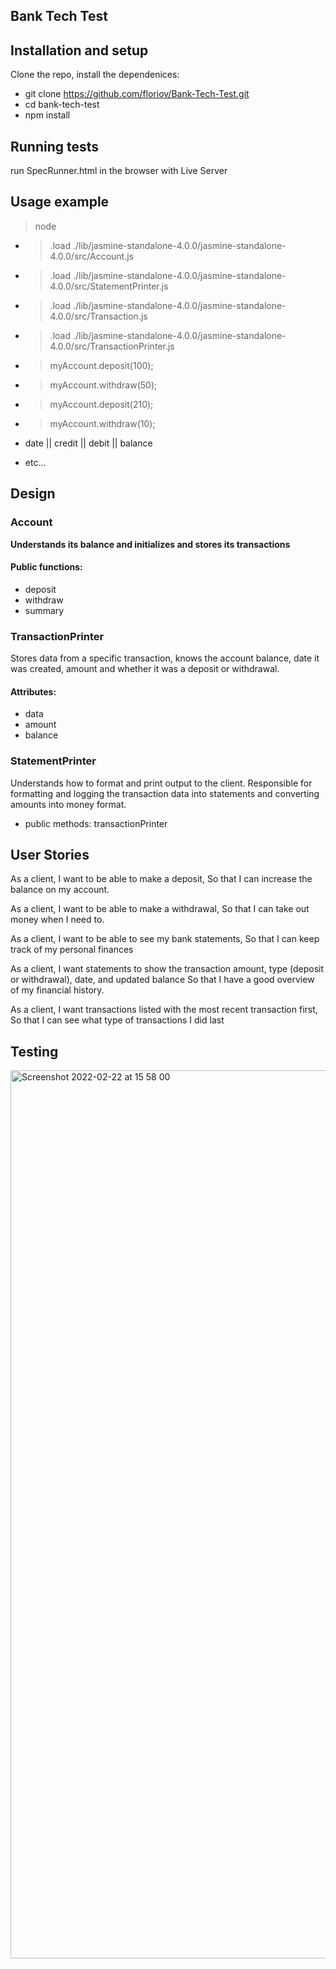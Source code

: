 ## Bank Tech Test

## Installation and setup
 Clone the repo, install the dependenices:
 * git clone https://github.com/floriov/Bank-Tech-Test.git 
 * cd bank-tech-test
 * npm install

 ## Running tests
 run SpecRunner.html in the browser with Live Server

 ## Usage example
 > node 

* > .load ./lib/jasmine-standalone-4.0.0/jasmine-standalone-4.0.0/src/Account.js
* > .load ./lib/jasmine-standalone-4.0.0/jasmine-standalone-4.0.0/src/StatementPrinter.js
* > .load ./lib/jasmine-standalone-4.0.0/jasmine-standalone-4.0.0/src/Transaction.js
* > .load ./lib/jasmine-standalone-4.0.0/jasmine-standalone-4.0.0/src/TransactionPrinter.js

* > myAccount.deposit(100);
* > myAccount.withdraw(50);
* > myAccount.deposit(210);
* > myAccount.withdraw(10);
 
* date || credit || debit || balance
* etc...

 
## Design

 ### Account
 **Understands its balance and initializes and stores its transactions**
#### Public functions:
* deposit
* withdraw
* summary

### TransactionPrinter
Stores data from a specific transaction, knows the account balance, date it was created, amount and whether it was a deposit or withdrawal.
#### Attributes:
* data
* amount
* balance

### StatementPrinter
Understands how to format and print output to the client. Responsible for formatting and logging the transaction data into statements and converting amounts into money format.
* public methods:
transactionPrinter

## User Stories
As a client,
I want to be able to make a deposit, 
So that I can increase the balance on my account.

As a client, 
I want to be able to make a withdrawal,
So that I can take out money when I need to.

As a client,
I want to be able to see my bank statements,
So that I can keep track of my personal finances

As a client,
I want statements to show the transaction amount, type (deposit or withdrawal), date, and updated balance
So that I have a good overview of my financial history.

As a client, 
I want transactions listed with the most recent transaction first,
So that I can see what type of transactions I did last

## Testing 
<img width="1421" alt="Screenshot 2022-02-22 at 15 58 00" src="https://user-images.githubusercontent.com/97796341/155181534-bcd340b4-8c83-4512-83fa-b854fe460e44.png">

